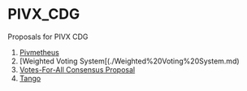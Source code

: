 # PIVX_CDG
Proposals for PIVX CDG

1. [Pivmetheus](./Pivmetheus.md)
2. [Weighted Voting System[(./Weighted%20Voting%20System.md)
3. [Votes-For-All Consensus Proposal](./Votes-For-All%20Consensus%20Proposal.md)
4. [Tango](./Tango.md)

